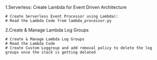 1.Serverless: Create Lambda for Event Driven Architecture

    # Create Serverless Event Processor using Lambda):
    # Read the Lambda Code from lambda_processor.py

    
2.Create & Manage Lambda Log Groups

    # Create & Manage Lambda Log Groups
    # Read the Lambda Code
    # Create Custom Loggroup and add removal policy to delete the log groups once the stack is getting delated
  
